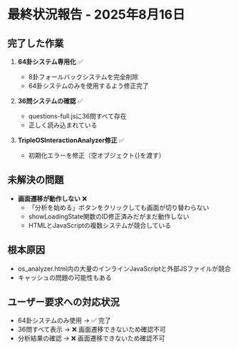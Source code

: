 # 最終状況報告 - 2025年8月16日

## 完了した作業
1. **64卦システム専用化** ✅
   - 8卦フォールバックシステムを完全削除
   - 64卦システムのみを使用するよう修正完了

2. **36問システムの確認** ✅  
   - questions-full.jsに36問すべて存在
   - 正しく読み込まれている

3. **TripleOSInteractionAnalyzer修正** ✅
   - 初期化エラーを修正（空オブジェクト{}を渡す）

## 未解決の問題
- **画面遷移が動作しない** ❌
  - 「分析を始める」ボタンをクリックしても画面が切り替わらない
  - showLoadingState関数のID修正済みだがまだ動作しない
  - HTMLとJavaScriptの複数システムが競合している

## 根本原因
- os_analyzer.html内の大量のインラインJavaScriptと外部JSファイルが競合
- キャッシュの問題の可能性もある

## ユーザー要求への対応状況
- 64卦システムのみ使用 → ✅ 完了
- 36問すべて表示 → ❌ 画面遷移できないため確認不可
- 分析結果の確認 → ❌ 画面遷移できないため確認不可